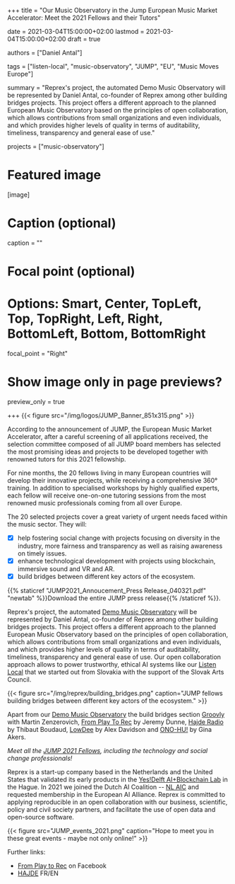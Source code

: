 +++
title = "Our Music Observatory in the Jump European Music Market Accelerator: Meet the 2021 Fellows and their Tutors"

date = 2021-03-04T15:00:00+02:00
lastmod = 2021-03-04T15:00:00+02:00
draft = true

authors = ["Daniel Antal"]

tags = ["listen-local", "music-observatory", "JUMP", "EU", "Music Moves Europe"]

summary = "Reprex's project, the automated Demo Music Observatory will be represented by Daniel Antal, co-founder of Reprex among other building bridges projects. This project offers a different approach to the planned European Music Observatory based on the principles of open collaboration, which allows contributions from small organizations and even individuals, and which provides higher levels of quality in terms of auditability, timeliness, transparency and general ease of use."

projects = ["music-observatory"]

# Featured image
[image]
  # Caption (optional)
  caption = ""

  # Focal point (optional)
  # Options: Smart, Center, TopLeft, Top, TopRight, Left, Right, BottomLeft, Bottom, BottomRight
  focal_point = "Right"

  # Show image only in page previews?
  preview_only = true

+++
{{< figure src="/img/logos/JUMP_Banner_851x315.png" >}}

According to the announcement of JUMP, the European Music Market Accelerator, after a careful screening of all applications received, the selection committee composed of all JUMP board members has selected the most promising ideas and projects to be developed together with renowned tutors for this 2021 fellowship. 

For nine months, the 20 fellows living in many European countries will develop their innovative projects, while receiving a comprehensive 360° training. In addition to specialised workshops by highly qualified experts, each fellow will receive one-on-one tutoring sessions from the most renowned music professionals coming from all over Europe. 

The 20 selected projects cover a great variety of urgent needs faced within the music sector.
They will:
- [x] help fostering social change with projects focusing on diversity in the industry, more fairness and
transparency as well as raising awareness on timely issues.
- [x] enhance technological development with projects using blockchain, immersive sound and VR and AR.
- [x] build bridges between different key actors of the ecosystem.

{{% staticref "JUMP2021_Annoucement_Press Release_040321.pdf" "newtab" %}}Download the entire JUMP press release{{% /staticref %}}.

Reprex's project, the automated [Demo Music Observatory](https://reprex.nl/project/music-observatory/) will be represented by Daniel Antal, co-founder of Reprex among other building bridges projects. This project offers a different approach to the planned European Music Observatory based on the principles of open collaboration, which allows contributions from small organizations and even individuals, and which provides higher levels of quality in terms of auditability, timeliness, transparency and general ease of use. Our open collaboration approach allows to power trustworthy, ethical AI systems like our [Listen Local](https://reprex.nl/project/listen-local/) that we started out from Slovakia with the support of the Slovak Arts Council. 

{{< figure src="/img/reprex/building_bridges.png" caption="JUMP fellows building bridges between different key actors of the ecosystem." >}}

Apart from our [Demo Music Observatory](https://reprex.nl/project/music-observatory/) the build bridges section [Groovly](https://www.jumpmusic.eu/fellow2021/groovly/) with Martin Zenzerovich, [From Play To Rec](https://www.jumpmusic.eu/fellow2021/from-play-to-rec/) by Jeremy Dunne, [Hajde Radio](https://www.jumpmusic.eu/fellow2021/hajde-radio/) by Thibaut Boudaud, [LowDee](https://www.jumpmusic.eu/fellow2021/lowdee/) by Alex Davidson and [ONO-HU!](https://www.jumpmusic.eu/fellow2021/uno-hu/) by Gina Akers. 

_Meet all the [JUMP 2021 Fellows](https://www.jumpmusic.eu/fellows/), including the technology and social change professionals!_

Reprex is a start-up company based in the Netherlands and the United States that validated its early products in the [Yes!Delft AI+Blockchain Lab](post/2020-09-25-yesdelft-validation/) in the Hague. In 2021 we joined the Dutch AI Coalition -- [NL AIC](post/2021-02-16-nlaic/) and requested membership in the European AI Alliance. Reprex is committed to applying reproducible in an open collaboration with our business, scientific, policy and civil society partners, and facilitate the use of open data and open-source software.

{{< figure src="JUMP_events_2021.png" caption="Hope to meet you in these great events - maybe not only online!" >}}


Further links:
- [From Play to Rec](https://www.facebook.com/fromplaytorec/) on Facebook
- [HAJDE](https://hajde.fr/) FR/EN
